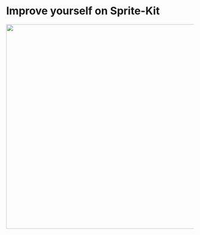 # Improve yourself on Sprite-Kit


<img src="https://user-images.githubusercontent.com/87249316/225945350-f9e113ee-034c-4156-b41e-a78492de76a8.png" width="600" height="550">
